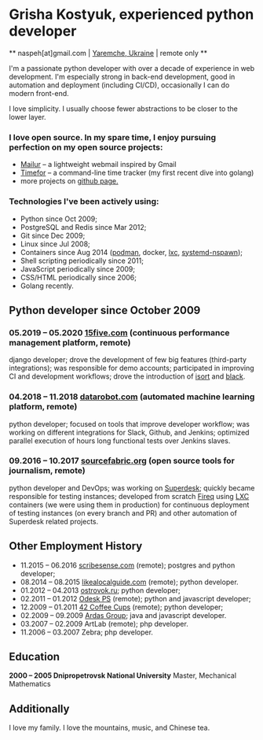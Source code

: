 # Grisha Kostyuk, experienced python developer
** naspeh[at]gmail.com | [Yaremche, Ukraine][tz] | remote only **

[tz]: https://en.wikipedia.org/wiki/Time_in_Ukraine

I'm a passionate python developer with over a decade of experience in web development. I'm especially strong in back-end development, good in automation and deployment (including CI/CD), occasionally I can do modern front-end.

I love simplicity. I usually choose fewer abstractions to be closer to the lower layer.

### I love open source. In my spare time, I enjoy pursuing perfection on my open source projects:
- [Mailur][mailur] – a lightweight webmail inspired by Gmail
- [Timefor][gh-timefor] – a command-line time tracker (my first recent dive into golang)
- more projects on [github page.][gh-naspeh]

[mailur]: /mailur/
[gh-timefor]: https://github.com/naspeh/timefor
[gh-naspeh]: https://github.com/naspeh

### Technologies I've been actively using:
 - Python since Oct 2009;
 - PostgreSQL and Redis since Mar 2012;
 - Git since Dec 2009;
 - Linux since Jul 2008;
 - Containers since Aug 2014 ([podman], docker, [lxc], [systemd-nspawn]);
 - Shell scripting periodically since 2011;
 - JavaScript periodically since 2009;
 - CSS/HTML periodically since 2006;
 - Golang recently.

[podman]: https://github.com/containers/libpod
[lxc]: https://linuxcontainers.org/lxc/introduction/
[systemd-nspawn]: https://www.freedesktop.org/software/systemd/man/systemd-nspawn.html

## Python developer since October 2009
### 05.2019 – 05.2020 [15five.com] (continuous performance management platform, remote)
django developer; drove the development of few big features (third-party integrations); was responsible for demo accounts; participated in improving CI and development workflows; drove the introduction of [isort] and [black].

[15five.com]: https://www.15five.com/
[isort]: https://pycqa.github.io/isort/
[black]: https://github.com/psf/black

### 04.2018 – 11.2018 [datarobot.com] (automated machine learning platform, remote)
python developer; focused on tools that improve developer workflow; was working on different integrations for Slack, Github, and Jenkins; optimized parallel execution of hours long functional tests over Jenkins slaves.

[datarobot.com]: https://www.datarobot.com/

### 09.2016 – 10.2017 [sourcefabric.org] (open source tools for journalism, remote)
python developer and DevOps; was working on [Superdesk]; quickly became responsible for testing instances; developed from scratch [Fireq] using [LXC] containers (we were using them in production) for continuous deployment of testing instances (on every branch and PR) and other automation of Superdesk related projects.

[sourcefabric.org]: https://www.sourcefabric.org/
[Superdesk]: https://www.superdesk.org/
[Fireq]: https://github.com/superdesk/fireq
[LXC]: https://linuxcontainers.org/lxc/introduction/

## Other Employment History
- 11.2015 – 06.2016 [scribesense.com] (remote); postgres and python developer;
- 08.2014 – 08.2015 [likealocalguide.com] (remote); python developer.
- 01.2012 – 04.2013 [ostrovok.ru]; python developer;
- 02.2011 – 01.2012 [Odesk PS] (remote); python and javascript developer;
- 12.2009 – 01.2011 [42 Coffee Cups] (remote); python developer;
- 02.2009 – 09.2009 [Ardas Group]; java and javascript developer.
- 03.2007 – 02.2009 ArtLab (remote); php developer.
- 11.2006 – 03.2007 Zebra; php developer.

[scribesense.com]: https://angel.co/scribesense/
[likealocalguide.com]: https://www.likealocalguide.com
[ostrovok.ru]: http://ostrovok.ru
[Odesk PS]: https://odesk.com
[42 Coffee Cups]: http://42coffeecups.com
[Ardas Group]: http://www.ardas.dp.ua

## Education
**2000 – 2005 Dnipropetrovsk National University**
Master, Mechanical Mathematics

## Additionally
I love my family. I love the mountains, music, and Chinese tea.
